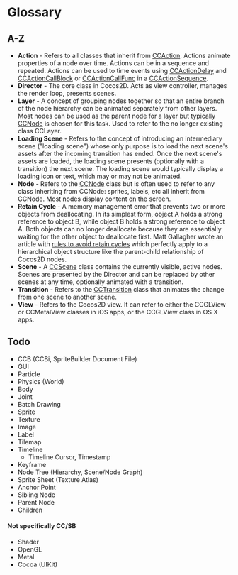 # Glossary

## A-Z

- **Action** - Refers to all classes that inherit from [CCAction](http://www.cocos2d-swift.org/docs/api/Classes/CCAction.html). Actions animate properties of a node over time. Actions can be in a sequence and repeated. Actions can be used to time events using [CCActionDelay](http://www.cocos2d-swift.org/docs/api/Classes/CCActionDelay.html) and [CCActionCallBlock](http://www.cocos2d-swift.org/docs/api/Classes/CCActionCallBlock.html) or [CCActionCallFunc](http://www.cocos2d-swift.org/docs/api/Classes/CCActionCallFunc.html) in a [CCActionSequence](http://www.cocos2d-swift.org/docs/api/Classes/CCActionSequence.html).
- **Director** - The core class in Cocos2D. Acts as view controller, manages the render loop, presents scenes.
- **Layer** - A concept of grouping nodes together so that an entire branch of the node hierarchy can be animated separately from other layers. Most nodes can be used as the parent node for a layer but typically [CCNode](http://www.cocos2d-swift.org/docs/api/Classes/CCNode.html) is chosen for this task. Used to refer to the no longer existing class CCLayer.
- **Loading Scene** - Refers to the concept of introducing an intermediary scene ("loading scene") whose only purpose is to load the next scene's assets after the incoming transition has ended. Once the next scene's assets are loaded, the loading scene presents (optionally with a transition) the next scene. The loading scene would typically display a loading icon or text, which may or may not be animated.
- **Node** - Refers to the [CCNode](http://www.cocos2d-swift.org/docs/api/Classes/CCNode.html) class but is often used to refer to any class inheriting from CCNode: sprites, labels, etc all inherit from CCNode. Most nodes display content on the screen.
- **Retain Cycle** - A memory management error that prevents two or more objects from deallocating. In its simplest form, object A holds a strong reference to object B, while object B holds a strong reference to object A. Both objects can no longer deallocate because they are essentially waiting for the other object to deallocate first. Matt Gallagher wrote an article with [rules to avoid retain cycles](http://www.cocoawithlove.com/2009/07/rules-to-avoid-retain-cycles.html) which perfectly apply to a hierarchical object structure like the parent-child relationship of Cocos2D nodes.
- **Scene** - A [CCScene](http://www.cocos2d-swift.org/docs/api/Classes/CCScene.html) class contains the currently visible, active nodes. Scenes are presented by the Director and can be replaced by other scenes at any time, optionally animated with a transition.
- **Transition** - Refers to the [CCTransition](http://www.cocos2d-swift.org/docs/api/Classes/CCTransition.html) class that animates the change from one scene to another scene.
- **View** - Refers to the Cocos2D view. It can refer to either the CCGLView or CCMetalView classes in iOS apps, or the CCGLView class in OS X apps.

## Todo
- CCB (CCBi, SpriteBuilder Document File)
- GUI
- Particle
- Physics (World)
- Body
- Joint
- Batch Drawing
- Sprite
- Texture
- Image
- Label
- Tilemap
- Timeline
	- Timeline Cursor, Timestamp
- Keyframe
- Node Tree (Hierarchy, Scene/Node Graph)
- Sprite Sheet (Texture Atlas)
- Anchor Point
- Sibling Node
- Parent Node
- Children


#### Not specifically CC/SB
- Shader
- OpenGL
- Metal
- Cocoa (UIKit)
